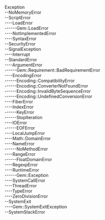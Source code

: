 Exception  <br>
--NoMemoryError <br>
--ScriptError <br>
----LoadError <br>
------Gem::LoadError <br>
----NotImplementedError <br>
----SyntaxError <br>
--SecurityError <br>
--SignalException <br>
----Interrupt <br>
--StandardError <br>
----ArgumentError <br>
------Gem::Requirement::BadRequirementError <br>
----EncodingError <br>
------Encoding::CompatibilityError <br>
------Encoding::ConverterNotFoundError <br>
------Encoding::InvalidByteSequenceError <br>
------Encoding::UndefinedConversionError <br>
----FiberError <br>
----IndexError <br>
------KeyError <br>
------StopIteration <br>
----IOError <br>
------EOFError <br>
----LocalJumpError <br>
----Math::DomainError <br>
----NameError <br>
------NoMethodError <br>
----RangeError <br>
------FloatDomainError <br>
----RegexpError <br>
----RuntimeError <br>
------Gem::Exception <br>
----SystemCallError <br>
----ThreadError <br>
----TypeError <br>
----ZeroDivisionError <br>
--SystemExit <br>
----Gem::SystemExitException <br>
--SystemStackError <br>
